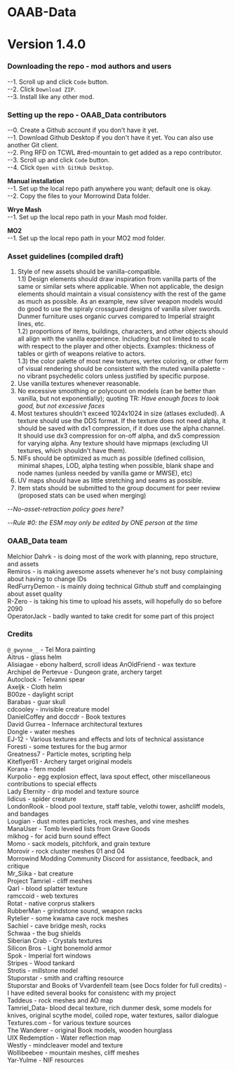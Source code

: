 # OAAB-Data
# Version 1.4.0

### Downloading the repo - mod authors and users
--1. Scroll up and click `Code` button.  
--2. Click `Download ZIP`.  
--3. Install like any other mod.  
  
### Setting up the repo - OAAB_Data contributors
--0. Create a Github account if you don't have it yet.  
--1. Download Github Desktop if you don't have it yet. You can also use another Git client.  
--2. Ping RFD on TCWL #red-mountain to get added as a repo contributor.  
--3. Scroll up and click `Code` button.  
--4. Click `Open with GitHub Desktop`.  
  
**Manual installation**  
--1. Set up the local repo path anywhere you want; default one is okay.  
--2. Copy the files to your Morrowind Data folder.  

**Wrye Mash**  
--1. Set up the local repo path in your Mash mod folder.  
  
**MO2**  
--1. Set up the local repo path in your MO2 mod folder.  

### Asset guidelines (compiled draft)  
1) Style of new assets should be vanilla-compatible.  
1.1) Design elements should draw inspiration from vanilla parts of the same or similar sets where applicable. When not applicable, the design elements should maintain a visual consistency with the rest of the game as much as possible. As an example, new silver weapon models would do good to use the spiraly crossguard designs of vanilla silver swords. Dunmer furniture uses organic curves compared to Imperial straight lines, etc.  
1.2) proportions of items, buildings, characters, and other objects should all align with the vanilla experience. Including but not limited to scale with respect to the player and other objects. Examples: thickness of tables or girth of weapons relative to actors.  
1.3) the color palette of most new textures, vertex coloring, or other form of visual rendering should be consistent with the muted vanilla palette - no vibrant psychedelic colors unless justified by specific purpose.  
2) Use vanilla textures whenever reasonable.  
3) No excessive smoothing or polycount on models (can be better than vanilla, but not exponentially); quoting TR: *Have enough faces to look good, but not excessive faces*  
4) Most textures shouldn't exceed 1024x1024 in size (atlases excluded). A texture should use the DDS format. If the texture does not need alpha, it should be saved with dx1 compression, if it does use the alpha channel. It should use dx3 compression for on-off alpha, and dx5 compression for varying alpha. Any texture should have mipmaps (excluding UI textures, which shouldn't have them).  
5) NIFs should be optimized as much as possible (defined collision, minimal shapes, LOD, alpha testing when possible, blank shape and node names (unless needed by vanilla game or MWSE), etc)  
6) UV maps should have as little stretching and seams as possible.  
7) Item stats should be submitted to the group document for peer review (proposed stats can be used when merging)  


--*No-asset-retraction policy goes here?*

--*Rule #0: the ESM may only be edited by ONE person at the time*  
  
### OAAB_Data team
Melchior Dahrk - is doing most of the work with planning, repo structure, and assets  
Remiros - is making awesome assets whenever he's not busy complaining about having to change IDs  
RedFurryDemon - is mainly doing technical Github stuff and complainging about asset quality  
R-Zero - is taking his time to upload his assets, will hopefully do so before 2090  
OperatorJack - badly wanted to take credit for some part of this project  
  
### Credits
`@_gwynne__` - Tel Mora painting  
Aitrus - glass helm  
Alisiagae - ebony halberd, scroll ideas
AnOldFriend - wax texture  
Archipel de Pertevue - Dungeon grate, archery target  
Autoclock - Telvanni spear  
Axeljk - Cloth helm  
B00ze - daylight script  
Barabas - guar skull  
cdcooley - invisible creature model  
DanielCoffey and doccdr - Book textures  
David Gurrea - Infernace architectural textures  
Dongle - water meshes  
EJ-12 - Various textures and effects and lots of technical assistance  
Foresti - some textures for the bug armor  
Greatness7 - Particle motes, scripting help  
Kiteflyer61 - Archery target original models  
Korana - fern model  
Kurpolio - egg explosion effect, lava spout effect, other miscellaneous contributions to special effects  
Lady Eternity - drip model and texture source  
lidicus - spider creature  
LondonRook - blood pool texture, staff table, velothi tower, ashcliff models, and bandages  
Lougian - dust motes particles, rock meshes, and vine meshes  
ManaUser - Tomb leveled lists from Grave Goods  
mikhog - for acid burn sound effect  
Momo - sack models, pitchfork, and grain texture  
Morovir - rock cluster meshes 01 and 04  
Morrowind Modding Community Discord for assistance, feedback, and critique  
Mr_Siika - bat creature  
Project Tamriel - cliff meshes  
Qarl - blood splatter texture  
ramccoid - web textures  
Rotat - native corprus stalkers  
RubberMan - grindstone sound, weapon racks  
Rytelier - some kwama cave rock meshes  
Sachiel - cave bridge mesh, rocks  
Schwaa - the bug shields  
Siberian Crab - Crystals textures  
Silicon Bros - Light bonemold armor  
Spok - Imperial fort windows  
Stripes - Wood tankard  
Strotis - millstone model  
Stuporstar - smith and crafting resource  
Stuporstar and Books of Vvardenfell team (see Docs folder for full credits) - I have edited several books for consistenc with my project  
Taddeus - rock meshes and AO map  
Tamriel_Data- blood decal texture, rich dunmer desk, some models for knives, original scythe model, coiled rope, water textures, sailor dialogue  
Textures.com - for various texture sources  
The Wanderer - original Book models, wooden hourglass  
UIX Redemption - Water reflection map  
Westly - mindcleaver model and texture  
Wollibeebee - mountain meshes, cliff meshes  
Yar-Yulme - NIF resources  
